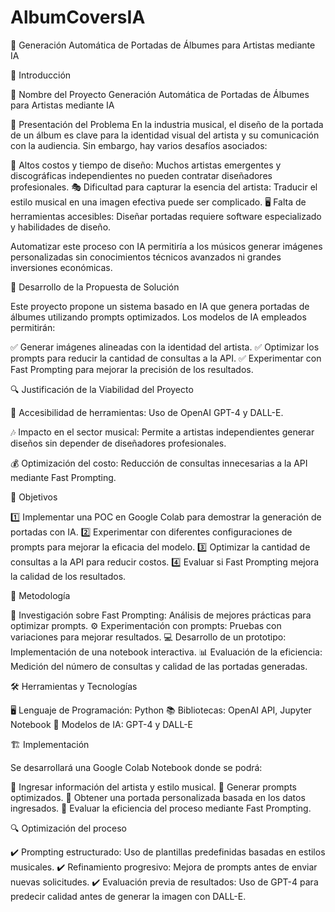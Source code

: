 # AlbumCoversIA
📀 Generación Automática de Portadas de Álbumes para Artistas mediante IA

📌 Introducción

📍 Nombre del Proyecto
Generación Automática de Portadas de Álbumes para Artistas mediante IA

🎵 Presentación del Problema
En la industria musical, el diseño de la portada de un álbum es clave para la identidad visual del artista y su comunicación con la audiencia. Sin embargo, hay varios desafíos asociados:

🎨 Altos costos y tiempo de diseño: Muchos artistas emergentes y discográficas independientes no pueden contratar diseñadores profesionales.
🎭 Dificultad para capturar la esencia del artista: Traducir el estilo musical en una imagen efectiva puede ser complicado.
🖥️ Falta de herramientas accesibles: Diseñar portadas requiere software especializado y habilidades de diseño.

Automatizar este proceso con IA permitiría a los músicos generar imágenes personalizadas sin conocimientos técnicos avanzados ni grandes inversiones económicas.

🚀 Desarrollo de la Propuesta de Solución

Este proyecto propone un sistema basado en IA que genera portadas de álbumes utilizando prompts optimizados. Los modelos de IA empleados permitirán:

✅ Generar imágenes alineadas con la identidad del artista.
✅ Optimizar los prompts para reducir la cantidad de consultas a la API.
✅ Experimentar con Fast Prompting para mejorar la precisión de los resultados.

🔍 Justificación de la Viabilidad del Proyecto

📡 Accesibilidad de herramientas: Uso de OpenAI GPT-4 y DALL-E.

🎶 Impacto en el sector musical: Permite a artistas independientes generar diseños sin depender de diseñadores profesionales.

💰 Optimización del costo: Reducción de consultas innecesarias a la API mediante Fast Prompting.

🎯 Objetivos

1️⃣ Implementar una POC en Google Colab para demostrar la generación de portadas con IA.
2️⃣ Experimentar con diferentes configuraciones de prompts para mejorar la eficacia del modelo.
3️⃣ Optimizar la cantidad de consultas a la API para reducir costos.
4️⃣ Evaluar si Fast Prompting mejora la calidad de los resultados.

📖 Metodología

🔬 Investigación sobre Fast Prompting: Análisis de mejores prácticas para optimizar prompts.
⚙️ Experimentación con prompts: Pruebas con variaciones para mejorar resultados.
💻 Desarrollo de un prototipo: Implementación de una notebook interactiva.
📊 Evaluación de la eficiencia: Medición del número de consultas y calidad de las portadas generadas.

🛠️ Herramientas y Tecnologías

🖥️ Lenguaje de Programación: Python
📚 Bibliotecas: OpenAI API, Jupyter Notebook
🧠 Modelos de IA: GPT-4 y DALL-E

🏗️ Implementación

Se desarrollará una Google Colab Notebook donde se podrá:

🔹 Ingresar información del artista y estilo musical.
🔹 Generar prompts optimizados.
🔹 Obtener una portada personalizada basada en los datos ingresados.
🔹 Evaluar la eficiencia del proceso mediante Fast Prompting.

🔍 Optimización del proceso

✔️ Prompting estructurado: Uso de plantillas predefinidas basadas en estilos musicales.
✔️ Refinamiento progresivo: Mejora de prompts antes de enviar nuevas solicitudes.
✔️ Evaluación previa de resultados: Uso de GPT-4 para predecir calidad antes de generar la imagen con DALL-E.
